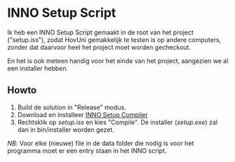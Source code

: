 # INNO Setup Script #

Ik heb een INNO Setup Script gemaakt in de root van het project ("setup.iss"), zodat HovUni gemakkelijk te testen is op andere computers, zonder dat daarvoor heel het project moet worden gecheckout.

En het is ook meteen handig voor het einde van het project, aangezien we al een installer hebben.

## Howto ##
  1. Build de solution in "Release" modus.
  1. Download en installeer [INNO Setup Compiler](http://www.jrsoftware.org/download.php/is.exe)
  1. Rechtsklik op _setup.iss_ en kies "Compile". De installer (_setup.exe_) zal dan in bin/installer worden gezet.


_NB_: Voor elke (nieuwe) file in de data folder die nodig is voor het programma moet er een entry staan in het INNO script.
